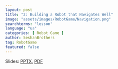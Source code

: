 ```yaml
---
layout: post
title: "2: Building a Robot that Navigates Well"
image: "assets/images/RobotGame/Navigation.png"
searchterms: "lesson"
language: "ua"
categories: [ Robot Game ]
author: SeshanBrothers
tag: RobotGame
featured: false
---
```




Slides:
<a href="/translations/ua/RobotGame/RobotforNavigation_UA.pptx">PPTX</a>,
<a href="/translations/ua/RobotGame/RobotforNavigation_UA.pdf">PDF </a>
